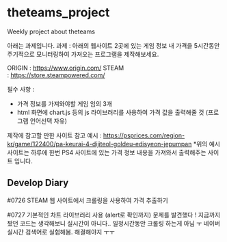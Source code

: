 # theteams_project
Weekly project about theteams

아래는 과제입니다.
과제 :
아래의 웹사이트 2곳에 있는 게임 정보 내 가격을 5시간동안 주기적으로 모니터링하여 가져오는 프로그램을 제작해보세요.

ORIGIN : https://www.origin.com/
STEAM : https://store.steampowered.com/

필수 사항 :
- 가격 정보를 가져와야할 게임 임의 3개
- html 화면에 chart.js 등의 js 라이브러리를 사용하여 가격 값을 출력해줄 것
(프로그램 언어선택 자유)

제작에 참고할 만한 사이트
참고 예시 : https://psprices.com/region-kr/game/122400/pa-keurai-4-dijiteol-goldeu-edisyeon-jepumpan
*위의 예시 사이트는 하루에 한번 PS4 사이트에 있는 가격 정보 내용을 가져와서 출력해주는 사이트 입니다.

Develop Diary
------------------------------------------------------------------------------------------------------

#0726
STEAM 웹 사이트에서 크롤링을 사용하여 가격 추출하기

#0727
기본적인 차트 라이브러리 사용 (alert로 확인까지)
문제를 발견했다 ! 지금까지 짰던 코드는 생각해보니 실시간이 아니다..
일정시간동안 크롤링 하는게 아님 ㅜ 네이버 실시간 검색어로 실험해봄. 해결해야지 ㅜㅜ
